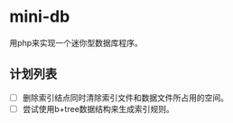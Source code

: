 # mini-db
用php来实现一个迷你型数据库程序。

## 计划列表
- [ ] 删除索引结点同时清除索引文件和数据文件所占用的空间。
- [ ] 尝试使用b+tree数据结构来生成索引规则。
